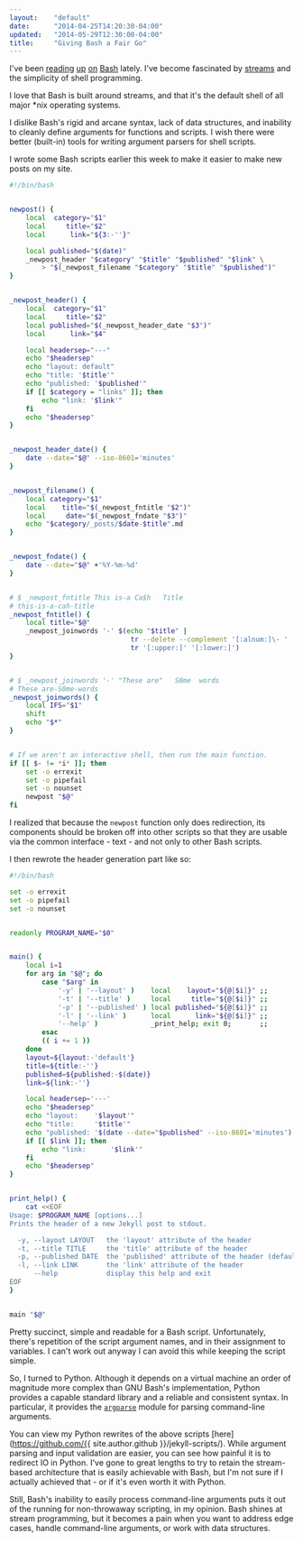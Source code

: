 ```yaml
---
layout:    "default"
date:      "2014-04-25T14:20:30-04:00"
updated:   "2014-05-29T12:30:00-04:00"
title:     "Giving Bash a Fair Go"
---
```


I've been [reading](http://matt.might.net/articles/bash-by-example/) [up](http://robertmuth.blogspot.de/2012/08/better-bash-scripting-in-15-minutes.html) [on](http://mywiki.wooledge.org/BashGuide) [Bash](http://tldp.org/LDP/abs/html/abs-guide.html) lately. I've become fascinated by [streams](https://en.wikipedia.org/wiki/Stream_%28computing%29) and the simplicity of shell programming.

I love that Bash is built around streams, and that it's the default shell of all major \*nix operating systems.

I dislike Bash's rigid and arcane syntax, lack of data structures, and inability to cleanly define arguments for functions and scripts. I wish there were better (built-in) tools for writing argument parsers for shell scripts.

I wrote some Bash scripts earlier this week to make it easier to make new posts on my site.

``` bash
#!/bin/bash


newpost() {
    local  category="$1"
    local     title="$2"
    local      link="${3:-''}"

    local published="$(date)"
    _newpost_header "$category" "$title" "$published" "$link" \
        > "$(_newpost_filename "$category" "$title" "$published")"
}


_newpost_header() {
    local  category="$1"
    local     title="$2"
    local published="$(_newpost_header_date "$3")"
    local      link="$4"

    local headersep="---"
    echo "$headersep"
    echo "layout: default"
    echo "title: '$title'"
    echo "published: '$published'"
    if [[ $category = "links" ]]; then
        echo "link: '$link'"
    fi
    echo "$headersep"
}


_newpost_header_date() {
    date --date="$@" --iso-8601='minutes'
}


_newpost_filename() {
    local category="$1"
    local    title="$(_newpost_fntitle "$2")"
    local     date="$(_newpost_fndate "$3")"
    echo "$category/_posts/$date-$title".md
}


_newpost_fndate() {
    date --date="$@" +'%Y-%m-%d'
}


# $ _newpost_fntitle This is-a Ca$h   Title
# this-is-a-cah-title
_newpost_fntitle() {
    local title="$@"
    _newpost_joinwords '-' $(echo "$title" |
                              tr --delete --complement '[:alnum:]\- ' |
                              tr '[:upper:]' '[:lower:]')
}


# $ _newpost_joinwords '-' "These are"   S0me  words
# These are-S0me-words
_newpost_joinwords() {
    local IFS="$1"
    shift
    echo "$*"
}


# If we aren't an interactive shell, then run the main function.
if [[ $- != *i* ]]; then
    set -o errexit
    set -o pipefail
    set -o nounset
    newpost "$@"
fi
```

I realized that because the `newpost` function only does redirection, its components should be broken off into other scripts so that they are usable via the common interface - text - and not only to other Bash scripts.

I then rewrote the header generation part like so:

``` bash
#!/bin/bash

set -o errexit
set -o pipefail
set -o nounset


readonly PROGRAM_NAME="$0"


main() {
    local i=1
    for arg in "$@"; do
        case "$arg" in
            '-y' | '--layout' )    local    layout="${@[$i]}" ;;
            '-t' | '--title' )     local     title="${@[$i]}" ;;
            '-p' | '--published' ) local published="${@[$i]}" ;;
            '-l' | '--link' )      local      link="${@[$i]}" ;;
            '--help' )             _print_help; exit 0;       ;;
        esac
        (( i += 1 ))
    done
    layout=${layout:-'default'}
    title=${title:-''}
    published=${published:-$(date)}
    link=${link:-''}

    local headersep='---'
    echo "$headersep"
    echo "layout:    '$layout'"
    echo "title:     '$title'"
    echo "published: '$(date --date="$published" --iso-8601='minutes')'"
    if [[ $link ]]; then
        echo "link:      '$link'"
    fi
    echo "$headersep"
}


print_help() {
    cat <<EOF
Usage: $PROGRAM_NAME [options...]
Prints the header of a new Jekyll post to stdout.

  -y, --layout LAYOUT   the 'layout' attribute of the header
  -t, --title TITLE     the 'title' attribute of the header
  -p, --published DATE  the 'published' attribute of the header (default: now)
  -l, --link LINK       the 'link' attribute of the header
      --help            display this help and exit
EOF
}


main "$@"
```

Pretty succinct, simple and readable for a Bash script. Unfortunately, there's repetition of the script argument names, and in their assignment to variables. I can't work out anyway I can avoid this while keeping the script simple.

So, I turned to Python. Although it depends on a virtual machine an order of
magnitude more complex than GNU Bash's implementation, Python provides a capable
standard library and a reliable and consistent syntax. In particular, it
provides the [`argparse`](https://docs.python.org/3.3/howto/argparse.html)
module for parsing command-line arguments.

You can view my Python rewrites of the above scripts [here](https://github.com/{{ site.author.github }}/jekyll-scripts/). While argument parsing and input validation are easier, you can see how painful it is to redirect IO in Python. I've gone to great lengths to try to retain the stream-based architecture that is easily achievable with Bash, but I'm not sure if I actually achieved that - or if it's even worth it with Python.

Still, Bash's inability to easily process command-line arguments puts it out of the running for non-throwaway scripting, in my opinion. Bash shines at stream programming, but it becomes a pain when you want to address edge cases, handle command-line arguments, or work with data structures.

